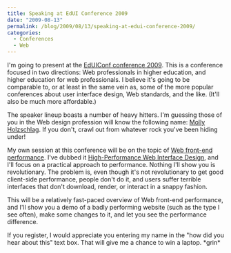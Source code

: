 ```yaml
---
title: Speaking at EdUI Conference 2009
date: "2009-08-13"
permalink: /blog/2009/08/13/speaking-at-edui-conference-2009/
categories:
  - Conferences
  - Web
---
```

I'm going to present at the [EdUIConf conference 2009][1]. This is a conference focused in two directions: Web professionals in higher education, and higher education for web professionals. I believe it's going to be comparable to, or at least in the same vein as, some of the more popular conferences about user interface design, Web standards, and the like. (It'll also be much more affordable.)

The speaker lineup boasts a number of heavy hitters. I'm guessing those of you in the Web design profession will know the following name: [Molly Holzschlag][2]. If you don't, crawl out from whatever rock you've been hiding under!

My own session at this conference will be on the topic of [Web front-end performance][3]. I've dubbed it [High-Performance Web Interface Design][3], and I'll focus on a practical approach to performance. Nothing I'll show you is revolutionary. The problem is, even though it's not revolutionary to get good client-side performance, people don't do it, and users suffer terrible interfaces that don't download, render, or interact in a snappy fashion.

This will be a relatively fast-paced overview of Web front-end performance, and I'll show you a demo of a badly performing website (such as the type I see often), make some changes to it, and let you see the performance difference.

If you register, I would appreciate you entering my name in the "how did you hear about this" text box. That will give me a chance to win a laptop. \*grin\*

 [1]: http://www.eduiconf.org/
 [2]: http://molly.com/
 [3]: http://www.eduiconf.org/session/high-performance-schwartz/
